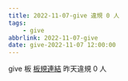 ```yaml
---
title: 2022-11-07-give 違規 0 人
tags:
    - give
abbrlink: 2022-11-07-give
date: give-2022-11-07 12:00:00
---
```

give 板 [板規連結](https://www.ptt.cc/bbs/give/M.1612495900.A.C32.html)
昨天違規 0 人
